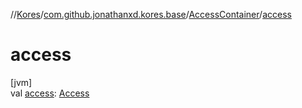 //[Kores](../../../index.md)/[com.github.jonathanxd.kores.base](../index.md)/[AccessContainer](index.md)/[access](access.md)

# access

[jvm]\
val [access](access.md): [Access](../-access/index.md)
